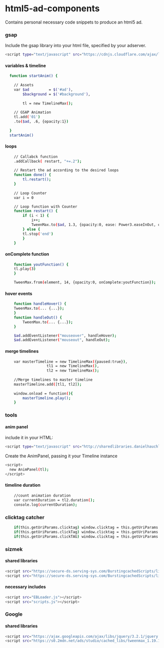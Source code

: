 # html5-ad-components
Contains personal necessary code snippets to produce an html5 ad.

### gsap
Include the gsap library into your html file, specified by your adserver.
```bash
<script type="text/javascript" src="https://cdnjs.cloudflare.com/ajax/libs/gsap/1.20.2/TweenMax.min.js"></script>
```
#### variables & timeline
```bash
  function startAnim() {
  
    // Assets
    var $ad 		= $('#ad'),
    	$background	= $('#background'),
        
        tl = new TimelineMax();
        
    // GSAP Animation
    tl.add('01')
    .to($ad, .6, {opacity:1})
    
  }
  startAnim()
```

#### loops
```bash
    // Callabck function
    .addCallback( restart, "+=.2");
    
    // Restart the ad according to the desired loops
    function done() {
    	tl.restart();
    }
	
    // Loop Counter
    var i = 0

    // Loop function with Counter
    function restart() {
    	if (i < 1) {
    	    i++;
    	    TweenMax.to($ad, 1.3, {opacity:0, ease: Power3.easeInOut, onComplete:done},13.3);
    	} else {
	    tl.stop('end')
    	}
    }
```

#### onComplete function
```bash
    function youtFunction() {
  	tl.play(3)
    }

    TweenMax.from(element, 14, {opacity:0, onComplete:youtFunction});
```

#### hover events
```bash
    function handleHover() {
	TweenMax.to(... {...});
    }
    function handleOut() {
        TweenMax.to(... {...});
    }

    $ad.addEventListener("mouseover", handleHover);
    $ad.addEventListener("mouseout", handleOut);
```

#### merge timelines
```bash
    var masterTimeline = new TimelineMax({paused:true}),
               	   tl1 = new TimelineMax(),
                   tl2 = new TimelineMax();
		   
    //Merge timelines to master timeline
    masterTimeline.add([tl1, tl2]);
    
    window.onload = function(){
        masterTimeline.play();
    }
```

### tools
#### anim panel
include it in your HTML:
```bash
<script type="text/javascript" src="http://sharedlibraries.danielhauchler.de/anim_panel.js"></script>
```
Create the AnimPanel, passing it your Timeline instance
```bash
<script>
  new AnimPanel(tl);
</script>

```

#### timeline duration
```bash
    //count animation duration
    var currentDuration = tl2.duration();
    console.log(currentDuration);
```

### clicktag catcher
```bash
    if(this.getUriParams.clicktag) window.clicktag = this.getUriParams.clicktag;
    if(this.getUriParams.clickTag) window.clicktag = this.getUriParams.clickTag;
    if(this.getUriParams.clickTAG) window.clicktag = this.getUriParams.clickTAG;
```
 

### sizmek 
#### shared libraries
```bash
<script src="https://secure-ds.serving-sys.com/BurstingcachedScripts/libraries/jquery/1_11_3/jquery.min.js"></script>
<script src="https://secure-ds.serving-sys.com/BurstingcachedScripts/libraries/greensock/1_19_0/TweenMax.min.js"></script>
```

#### necessary includes
```bash
<script src="EBLoader.js"></script>
<script src="scripts.js"></script>
```

### Google
#### shared libraries
```bash
<script src="https://ajax.googleapis.com/ajax/libs/jquery/3.2.1/jquery.min.js"></script>
<script src="https://s0.2mdn.net/ads/studio/cached_libs/tweenmax_1.19.1_92cf05aba6ca4ea5cbc62b5a7cb924e3_min.js"></script>```
```

